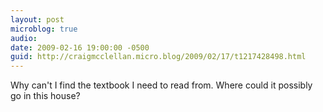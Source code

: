 ```yaml
---
layout: post
microblog: true
audio: 
date: 2009-02-16 19:00:00 -0500
guid: http://craigmcclellan.micro.blog/2009/02/17/t1217428498.html
---
```

Why can't I find the textbook I need to read from.  Where could it possibly go in this house?
